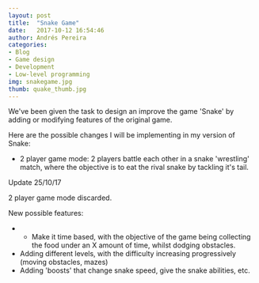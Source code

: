 ```yaml
---
layout: post
title:  "Snake Game"
date:   2017-10-12 16:54:46
author: Andrés Pereira
categories: 
- Blog
- Game design
- Development
- Low-level programming
img: snakegame.jpg
thumb: quake_thumb.jpg
---
```


We've been given the task to design an improve the game 'Snake' by adding or modifying features of the original game.

Here are the possible changes I will be implementing in my version of Snake:

- 2 player game mode: 2 players battle each other in a snake 'wrestling' match, where the objective is to eat the rival snake by tackling it's tail.


Update 25/10/17

2 player game mode discarded.

New possible features:
- - Make it time based, with the objective of the game being collecting the food under an X amount of time, whilst dodging obstacles.
- Adding different levels, with the difficulty increasing progressively (moving obstacles, mazes)
- Adding 'boosts' that change snake speed, give the snake abilities, etc.
